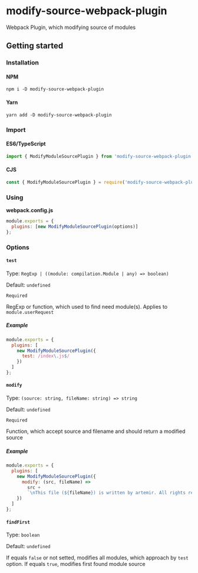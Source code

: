 # modify-source-webpack-plugin

Webpack Plugin, which modifying source of modules

## Getting started

### Installation

#### NPM

```
npm i -D modify-source-webpack-plugin
```

#### Yarn

```
yarn add -D modify-source-webpack-plugin
```

### Import

#### ES6/TypeScript

```js
import { ModifyModuleSourcePlugin } from 'modify-source-webpack-plugin';
```

#### CJS

```js
const { ModifyModuleSourcePlugin } = require('modify-source-webpack-plugin');
```

### Using

**webpack.config.js**

```js
module.exports = {
  plugins: [new ModifyModuleSourcePlugin(options)]
};
```

### Options

#### `test`

Type: `RegExp | ((module: compilation.Module | any) => boolean)`

Default: `undefined`

`Required`

RegExp or function, which used to find need module(s). Applies to `module.userRequest`

##### Example

```js
module.exports = {
  plugins: [
    new ModifyModuleSourcePlugin({
      test: /index\.js$/
    })
  ]
};
```

#### `modify`

Type: `(source: string, fileName: string) => string`

Default: `undefined`

`Required`

Function, which accept source and filename and should return a modified source

##### Example

```js
module.exports = {
  plugins: [
    new ModifyModuleSourcePlugin({
      modify: (src, fileName) =>
        src +
        `\nThis file (${fileName}) is written by artemir. All rights reserved`
    })
  ]
};
```

#### `findFirst`

Type: `boolean`

Default: `undefined`

If equals `false` or not setted, modifies all modules, which approach by `test` option.
If equals `true`, modifies first found module source
